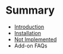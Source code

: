 # Summary

* [Introduction](README.md)
* [Installation](installation.md)
* [Not Implemented](not_implemented.md)
* Add-on FAQs

